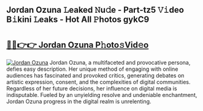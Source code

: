 ## Jordan Ozuna 𝙻eaked 𝙽u𝚍e - Part-tz5 𝚅𝚒deo B𝚒kini 𝙻eaks - Hot All 𝙿hotos gykC9

# <h2><a href="http://ld0827g.urlbe.top/?page=Jordan+Ozuna">🔗🔗👉👉 Jordan Ozuna P𝚑oto𝚜Vid𝚎o</a></h2>

[![Jordan Ozuna](https://i.imgur.com/eBuTRDB.gif)](http://ld0827g.urlbe.top/?page=Jordan+Ozuna)
Jordan Ozuna, a multifaceted and provocative persona, defies easy description. Her unique method of engaging with online audiences has fascinated and provoked critics, generating debates on artistic expression, consent, and the complexities of digital communities. Regardless of her future decisions, her influence on digital media is indisputable. Fueled by an unyielding resolve and undeniable enchantment, Jordan Ozuna progress in the digital realm is unrelenting.
